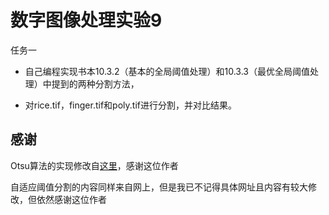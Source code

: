 # 数字图像处理实验9

任务一

- 自己编程实现书本10.3.2（基本的全局阈值处理）和10.3.3（最优全局阈值处理）中提到的两种分割方法，

- 对rice.tif，finger.tif和poly.tif进行分割，并对比结果。

## 感谢

Otsu算法的实现修改自[这里](https://zhuanlan.zhihu.com/p/95034826)，感谢这位作者

自适应阈值分割的内容同样来自网上，但是我已不记得具体网址且内容有较大修改，但依然感谢这位作者